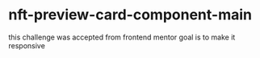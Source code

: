 # nft-preview-card-component-main
this challenge was accepted from frontend mentor goal is to make it responsive 
